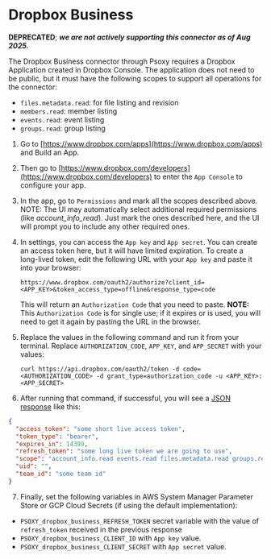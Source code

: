 # Dropbox Business

**DEPRECATED**; ***we are not actively supporting this connector as of Aug 2025.***


The Dropbox Business connector through Psoxy requires a Dropbox Application created in Dropbox Console. The application does not need to be public, but it must have the following scopes to support all operations for the connector:

- `files.metadata.read`: for file listing and revision
- `members.read`: member listing
- `events.read`: event listing
- `groups.read`: group listing

1. Go to [https://www.dropbox.com/apps](https://www.dropbox.com/apps) and Build an App.
2. Then go to [https://www.dropbox.com/developers](https://www.dropbox.com/developers) to enter the `App Console` to configure your app.
3. In the app, go to `Permissions` and mark all the scopes described above. NOTE: The UI may automatically select additional required permissions (like _account_info_read_). Just mark the ones described here, and the UI will prompt you to include any other required ones.
4. In settings, you can access the `App key` and `App secret`. You can create an access token here, but it will have limited expiration. To create a long-lived token, edit the following URL with your `App key` and paste it into your browser:

   `https://www.dropbox.com/oauth2/authorize?client_id=<APP_KEY>&token_access_type=offline&response_type=code`

   This will return an `Authorization Code` that you need to paste. **NOTE:** This `Authorization Code` is for single use; if it expires or is used, you will need to get it again by pasting the URL in the browser.

5. Replace the values in the following command and run it from your terminal. Replace `AUTHORIZATION_CODE`, `APP_KEY`, and `APP_SECRET` with your values:

   `curl https://api.dropbox.com/oauth2/token -d code=<AUTHORIZATION_CODE> -d grant_type=authorization_code -u <APP_KEY>:<APP_SECRET>`

6. After running that command, if successful, you will see a [JSON response](https://www.dropbox.com/developers/documentation/http/documentation#oauth2-authorize) like this:

```json
{
  "access_token": "some short live access token",
  "token_type": "bearer",
  "expires_in": 14399,
  "refresh_token": "some long live token we are going to use",
  "scope": "account_info.read events.read files.metadata.read groups.read members.read team_data.governance.read team_data.governance.write team_data.member",
  "uid": "",
  "team_id": "some team id"
}
```

7. Finally, set the following variables in AWS System Manager Parameter Store or GCP Cloud Secrets (if using the default implementation):

- `PSOXY_dropbox_business_REFRESH_TOKEN` secret variable with the value of `refresh_token` received in the previous response
- `PSOXY_dropbox_business_CLIENT_ID` with `App key` value.
- `PSOXY_dropbox_business_CLIENT_SECRET` with `App secret` value.
